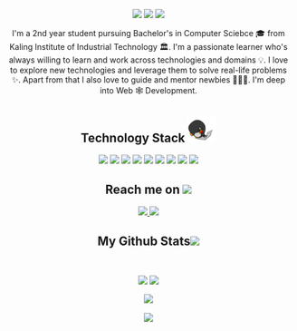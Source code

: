 <!--

### Hi there 👋


![visitors](https://visitor-badge.glitch.me/badge?page_id=page.id)


**DurgeshKr2242/DurgeshKr2242** is a ✨ _special_ ✨ repository because its `README.md` (this file) appears on your GitHub profile.

Here are some ideas to get you started:
- 🔭 I’m currently working on Transcripter Project
- 🌱 I’m currently learning Backend using Node, Express and MongoDB
- 👯 I’m looking to collaborate on ReactJs Projects
- 🤔 I’m looking for help with Redux
- 💬 Ask me about Anyhing
- 📫 How to reach me: LinkedIn : [(https://www.linkedin.com/in/durgesh-kumar-99335a201/)]
- 😄 Pronouns: He, Him, His
- ⚡ Fun fact: Pull Before your Push


<img src="https://github-readme-stats.vercel.app/api?username=DurgeshKr2242&theme=radical&show_icons=true&hide_border=true&&count_private=true&include_all_commits=true" align="center" />

[![Top Langs](https://github-readme-stats.vercel.app/api/top-langs/?username=DurgeshKr2242&layout=compact)](https://github.com/anuraghazra/github-readme-stats)

-->





<p align="center">
 
</p align="center">
<!-- <img src="https://github.com/ritik307/ritik307/blob/main/images/newbg(1).png" /> -->

<p align="center">
 
 <img src="https://badges.pufler.dev/visits/DurgeshKr2242/DurgeshKr2242"/> 
 <!-- <img src="https://badges.pufler.dev/years/ritik307"/> -->
 <img src="https://badges.pufler.dev/repos/DurgeshKr2242"/>
 <img src="https://badges.pufler.dev/commits/monthly/DurgeshKr2242" />

</p>

<p align="center">
  I'm a 2nd year student pursuing Bachelor's in Computer Sciebce 🎓 from Kaling Institute of Industrial Technology 🏛. I'm a passionate learner who's always willing to learn and work across technologies and domains 💡. I love to explore new technologies and leverage them to solve real-life problems ✨. Apart from that I also love to guide and mentor newbies 👨🏻‍💻. I'm deep into Web 🕸️ Development.
</p>  

<h2 align="center">Technology Stack <img src="https://github.com/DurgeshKr2242/DurgeshKr2242/blob/main/images/laptop.gif" width="50"></h2>

<p align="center">
<!--  <img src="https://img.shields.io/badge/C-00599C?style=flat-square&logo=c&logoColor=white"/> -->
<!-- <img src="https://img.shields.io/badge/-java-E34A86?style=flat-square&logo=java"/> -->
<!-- <img src="https://img.shields.io/badge/-C++-00599C?style=flat-square&logo=c"/> -->
<img src="https://img.shields.io/badge/-HTML5-E34F26?style=flat-square&logo=html5&logoColor=white"/>
<img src="https://img.shields.io/badge/-CSS3-1572B6?style=flat-square&logo=css3"/>
<img src="https://img.shields.io/badge/-Bootstrap-563D7C?style=flat-square&logo=bootstrap"/>
<!-- <img src="https://img.shields.io/badge/-Heroku-430098?style=flat-square&logo=heroku"/> -->
<img src="https://img.shields.io/badge/-JavaScript-black?style=flat-square&logo=javascript"/>
<img src="https://img.shields.io/badge/-Nodejs-black?style=flat-square&logo=Node.js"/>
<img src="https://img.shields.io/badge/-React-black?style=flat-square&logo=react"/>
<img src="https://img.shields.io/badge/-MongoDB-black?style=flat-square&logo=mongodb"/>
<!-- <img src="https://img.shields.io/badge/-MySQL-black?style=flat-square&logo=mysql"/> -->
<img src="https://img.shields.io/badge/-Git-black?style=flat-square&logo=git"/>
<img src="https://img.shields.io/badge/-GitHub-black?style=flat-square&logo=github"/>
</p>

<h2 align="center">Reach me on <img src="https://media0.giphy.com/media/jqNPzdTTxQfOgOqpO4/source.gif" width="50"></h2>

<p align="center">
  
<!-- <img src="https://img.shields.io/badge/-ritik-purple?style=flat-square&logo=instagram&logoColor=white&link=https://www.instagram.com/pinkdogg307/"/> -->
<a href="mailto: code.durgesh@gmail.com">
 <img src="https://img.shields.io/badge/-code.durgesh-c14438?style=flat-square&logo=Gmail&logoColor=white&link=mailto:code.durgesh@gmail.com"/>
</a>
<a href="https://www.linkedin.com/in/ritik-rawal-698a18142/">
 <img src="https://img.shields.io/badge/-DurgeshKr-blue?style=flat-square&logo=Linkedin&logoColor=white&link=https://www.linkedin.com/in/durgesh-kumar-99335a201/"/>
</a>
<!--  <a href="https://twitter.com/ritikhere307">
 <img src="https://img.shields.io/badge/-ritikhere307-blue?style=flat-square&logo=twitter&logoColor=white&link=https://twitter.com/ritikhere307"/>
</a> -->
</p>


<!-- <h2 align="center">
  My Contribution Graph <img src="https://media.giphy.com/media/xUA7aZeLE2e0P7Znz2/giphy.gif" width="50">
</h2>
<p align="center">
  <img src="https://github.com/ritik307/ritik307/raw/output/github-contribution-grid-snake.svg" alt="snake"></center>
</p> -->

<h2 align="center">
  My Github Stats<img src="https://media.giphy.com/media/VgCDAzcKvsR6OM0uWg/giphy.gif" width="50">
</h2>
 
<br>

<p align = "center">
  <img  src = "https://github-readme-stats.vercel.app/api?username=DurgeshKr2242&show_icons=true&theme=radical&line_height=27">
  <img src = "https://github-readme-stats.vercel.app/api/top-langs/?username=DurgeshKr2242&hide=jupyter%20notebook,java,shaderlab,kotlin,hlsl&theme=radical">
</p>

<p align = "center">
 <img  src="https://github-readme-streak-stats.herokuapp.com/?user=DurgeshKr2242&show_icons=true&locale=en&layout=compact&theme=radical&line_height=0" />
</p> 

<p align = "center">
 <img src="https://activity-graph.herokuapp.com/graph?username=DurgeshKr2242&theme=redical">
</p> 


